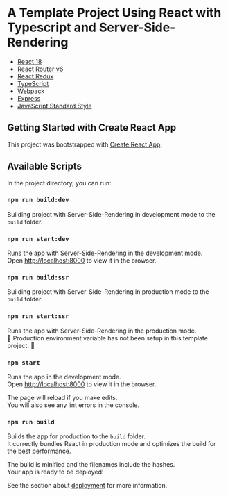 # A Template Project Using React with Typescript and Server-Side-Rendering

* [React 18](https://github.com/facebook/react)
* [React Router v6](https://github.com/remix-run/react-router)
* [React Redux](https://github.com/reduxjs/react-redux)
* [TypeScript](https://github.com/microsoft/TypeScript)
* [Webpack](https://github.com/webpack/webpack)
* [Express](https://github.com/expressjs/express)
* [JavaScript Standard Style](https://github.com/standard/standard)

## Getting Started with Create React App

This project was bootstrapped with [Create React App](https://github.com/facebook/create-react-app).

## Available Scripts

In the project directory, you can run:

### `npm run build:dev`

Building project with Server-Side-Rendering in development mode to the `build` folder.

### `npm run start:dev`

Runs the app with Server-Side-Rendering in the development mode.\
Open [http://localhost:8000](http://localhost:8000) to view it in the browser.

### `npm run build:ssr`

Building project with Server-Side-Rendering in production mode to the `build` folder.

### `npm run start:ssr`

Runs the app with Server-Side-Rendering in the production mode.\
🚧 Production environment variable has not been setup in this template project. 🚧

### `npm start`

Runs the app in the development mode.\
Open [http://localhost:8000](http://localhost:8000) to view it in the browser.

The page will reload if you make edits.\
You will also see any lint errors in the console.
### `npm run build`

Builds the app for production to the `build` folder.\
It correctly bundles React in production mode and optimizes the build for the best performance.

The build is minified and the filenames include the hashes.\
Your app is ready to be deployed!

See the section about [deployment](https://facebook.github.io/create-react-app/docs/deployment) for more information.
